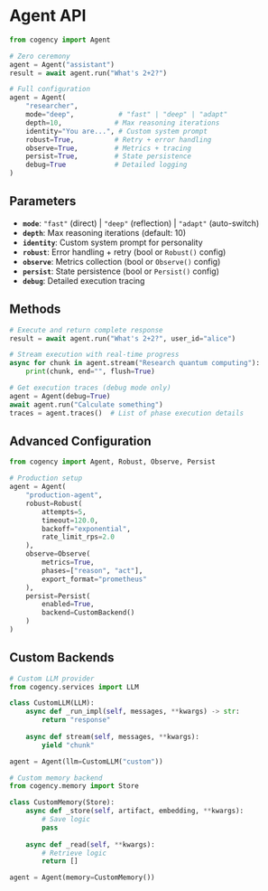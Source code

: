 # Agent API

```python
from cogency import Agent

# Zero ceremony
agent = Agent("assistant")
result = await agent.run("What's 2+2?")

# Full configuration
agent = Agent(
    "researcher",
    mode="deep",           # "fast" | "deep" | "adapt" 
    depth=10,             # Max reasoning iterations
    identity="You are...", # Custom system prompt
    robust=True,          # Retry + error handling
    observe=True,         # Metrics + tracing
    persist=True,         # State persistence
    debug=True            # Detailed logging
)
```

## Parameters

- **`mode`**: `"fast"` (direct) | `"deep"` (reflection) | `"adapt"` (auto-switch)
- **`depth`**: Max reasoning iterations (default: 10)
- **`identity`**: Custom system prompt for personality
- **`robust`**: Error handling + retry (bool or `Robust()` config)
- **`observe`**: Metrics collection (bool or `Observe()` config) 
- **`persist`**: State persistence (bool or `Persist()` config)
- **`debug`**: Detailed execution tracing

## Methods

```python
# Execute and return complete response
result = await agent.run("What's 2+2?", user_id="alice")

# Stream execution with real-time progress
async for chunk in agent.stream("Research quantum computing"):
    print(chunk, end="", flush=True)

# Get execution traces (debug mode only)
agent = Agent(debug=True)
await agent.run("Calculate something")
traces = agent.traces()  # List of phase execution details
```

## Advanced Configuration

```python
from cogency import Agent, Robust, Observe, Persist

# Production setup
agent = Agent(
    "production-agent",
    robust=Robust(
        attempts=5,
        timeout=120.0,
        backoff="exponential",
        rate_limit_rps=2.0
    ),
    observe=Observe(
        metrics=True,
        phases=["reason", "act"],
        export_format="prometheus"
    ),
    persist=Persist(
        enabled=True,
        backend=CustomBackend()
    )
)
```

## Custom Backends

```python
# Custom LLM provider
from cogency.services import LLM

class CustomLLM(LLM):
    async def _run_impl(self, messages, **kwargs) -> str:
        return "response"
    
    async def stream(self, messages, **kwargs):
        yield "chunk"

agent = Agent(llm=CustomLLM("custom"))

# Custom memory backend  
from cogency.memory import Store

class CustomMemory(Store):
    async def _store(self, artifact, embedding, **kwargs):
        # Save logic
        pass
    
    async def _read(self, **kwargs):
        # Retrieve logic
        return []

agent = Agent(memory=CustomMemory())
```
